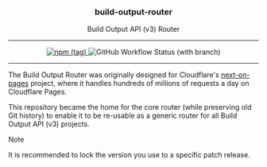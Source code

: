<p align="center">
  <h3 align="center">build-output-router</h3>

  <p align="center">
    Build Output API (v3) Router
  </p>
</p>

---

<p align="center">
  <a href="https://npmjs.com/package/build-output-router" target="_blank">
		<img alt="npm (tag)" src="https://img.shields.io/npm/v/build-output-router/latest?color=3777FF&style=flat-square" />
	</a>
	<img alt="GitHub Workflow Status (with branch)" src="https://img.shields.io/github/actions/workflow/status/james-elicx/build-output-router/release.yml?branch=main&color=95FF38&style=flat-square" />
</p>

---

The Build Output Router was originally designed for Cloudflare's [next-on-pages](https://github.com/cloudflare/next-on-pages) project, where it handles hundreds of millions of requests a day on Cloudflare Pages.

This repository became the home for the core router (while preserving old Git history) to enable it to be re-usable as a generic router for all Build Output API (v3) projects.

> [!NOTE]
> It is recommended to lock the version you use to a specific patch release.
